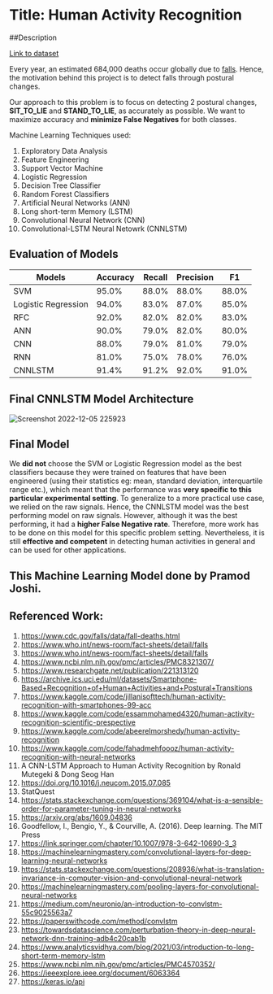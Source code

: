 # Title: Human Activity Recognition

##Description

[Link to dataset](http://archive.ics.uci.edu/ml/datasets/Smartphone-Based+Recognition+of+Human+Activities+and+Postural+Transitions)

Every year, an estimated 684,000 deaths occur globally due to [falls](https://www.who.int/news-room/fact-sheets/detail/falls). Hence, the motivation behind this project is to detect falls through postural changes.

Our approach to this problem is to focus on detecting 2 postural changes, **SIT_TO_LIE** and **STAND_TO_LIE**, as accurately as possible. We want to maximize accuracy and **minimize False Negatives** for both classes.

Machine Learning Techniques used:
1. Exploratory Data Analysis
2. Feature Engineering
3. Support Vector Machine
4. Logistic Regression
5. Decision Tree Classifier
6. Random Forest Classifiers
7. Artificial Neural Networks (ANN)
8. Long short-term Memory (LSTM)
9. Convolutional Neural Network (CNN)
10. Convolutional-LSTM Neural Netowrk (CNNLSTM)

## Evaluation of Models
| **Models** | **Accuracy** | **Recall** | **Precision** | **F1** |
| ------------- | ------------- | ------------- | ------------- | ------------- |
| SVM | 95.0%  | 88.0%  | 88.0%  | 88.0%  |
| Logistic Regression | 94.0%  | 83.0%  | 87.0%  | 85.0%  |
| RFC | 92.0%  | 82.0%  | 82.0%  | 83.0%  |
| ANN | 90.0% | 79.0%  | 82.0%  | 80.0% |
| CNN | 88.0% | 79.0%  | 81.0%  | 79.0% |
| RNN | 81.0% | 75.0%  | 78.0%  | 76.0% |
| CNNLSTM | 91.4% | 91.2% | 92.0% | 91.0% |

## Final CNNLSTM Model Architecture
![Screenshot 2022-12-05 225923](https://user-images.githubusercontent.com/101163864/205669061-4d0fd0ee-11fd-43a4-877f-908cff5c6020.png)

## Final Model
We **did not** choose the SVM or Logistic Regression model as the best classifiers because they were trained on features that have been engineered (using their statistics eg: mean, standard deviation, interquartile range etc.), which meant that the performance was **very specific to this particular experimental setting**. To generalize to a more practical use case, we relied on the raw signals. Hence, the CNNLSTM model was the best performing model on raw signals. However, although it was the best performing, it had a **higher False Negative rate**. Therefore, more work has to be done on this model for this specific problem setting. Nevertheless, it is still **effective and competent** in detecting human activities in general and can be used for other applications.

## 

## This Machine Learning Model done by Pramod Joshi.

## Referenced Work:
1. https://www.cdc.gov/falls/data/fall-deaths.html
2. https://www.who.int/news-room/fact-sheets/detail/falls
3. https://www.who.int/news-room/fact-sheets/detail/falls
4. https://www.ncbi.nlm.nih.gov/pmc/articles/PMC8321307/
5. https://www.researchgate.net/publication/221313120
6. https://archive.ics.uci.edu/ml/datasets/Smartphone-Based+Recognition+of+Human+Activities+and+Postural+Transitions
7. https://www.kaggle.com/code/jillanisofttech/human-activity-recognition-with-smartphones-99-acc
8. https://www.kaggle.com/code/essammohamed4320/human-activity-recognition-scientific-prespective
9. https://www.kaggle.com/code/abeerelmorshedy/human-activity-recognition
10. https://www.kaggle.com/code/fahadmehfoooz/human-activity-recognition-with-neural-networks
11. A CNN-LSTM Approach to Human Activity Recognition by Ronald Mutegeki & Dong Seog Han
12. https://doi.org/10.1016/j.neucom.2015.07.085
13. StatQuest
14. https://stats.stackexchange.com/questions/369104/what-is-a-sensible-order-for-parameter-tuning-in-neural-networks
15. https://arxiv.org/abs/1609.04836
16. Goodfellow, I., Bengio, Y., & Courville, A. (2016). Deep learning. The MIT Press
17. https://link.springer.com/chapter/10.1007/978-3-642-10690-3_3
18. https://machinelearningmastery.com/convolutional-layers-for-deep-learning-neural-networks
19. https://stats.stackexchange.com/questions/208936/what-is-translation-invariance-in-computer-vision-and-convolutional-neural-network
20. https://machinelearningmastery.com/pooling-layers-for-convolutional-neural-networks
21. https://medium.com/neuronio/an-introduction-to-convlstm-55c9025563a7
22. https://paperswithcode.com/method/convlstm
23. https://towardsdatascience.com/perturbation-theory-in-deep-neural-network-dnn-training-adb4c20cab1b
24. https://www.analyticsvidhya.com/blog/2021/03/introduction-to-long-short-term-memory-lstm
25. https://www.ncbi.nlm.nih.gov/pmc/articles/PMC4570352/
26. https://ieeexplore.ieee.org/document/6063364
27. https://keras.io/api
